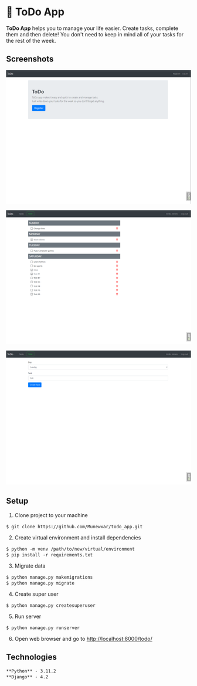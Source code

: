 # 📜 ToDo App

**ToDo App** helps you to manage your life easier. Create tasks, complete them and then delete! You don't need to keep in mind all of your tasks for the rest of the week.

## Screenshots

![Home page](https://github.com/Munewxar/todo_app/blob/master/screenshots/index_page.png)

![Tasks page](https://github.com/Munewxar/todo_app/blob/master/screenshots/tasks_page.png)

![Task creation page](https://github.com/Munewxar/todo_app/blob/master/screenshots/new_task_page.png)

## Setup

1. Clone project to your machine

```
$ git clone https://github.com/Munewxar/todo_app.git
```

2. Create virtual environment and install dependencies

```
$ python -m venv /path/to/new/virtual/environment
$ pip install -r requirements.txt
```

3. Migrate data

```
$ python manage.py makemigrations
$ python manage.py migrate
```

4. Create super user

```
$ python manage.py createsuperuser
```

5. Run server

```
$ python manage.py runserver
```

6. Open web browser and go to [http://localhost:8000/todo/](http://localhost:8000/todo/)

## Technologies

```
**Python** - 3.11.2
**Django** - 4.2
```
